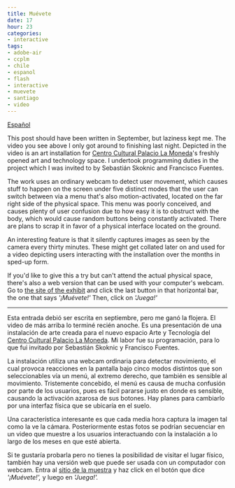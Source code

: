 ```yaml
---
title: Muévete
date: 17
hour: 23
categories:
- interactive
tags:
- adobe-air
- ccplm
- chile
- espanol
- flash
- interactive
- muevete
- santiago
- video
---
```


<VideoEmbed service="vimeo" id="32240154" width="500" height="281" />

[Español](http://blog.agj.cl/2011/11/muevete/#language)

This post should have been written in September, but laziness kept me. The video you see above I only got around to finishing last night. Depicted in the video is an art installation for [Centro Cultural Palacio La Moneda](http://www.ccplm.cl/)'s freshly opened art and technology space. I undertook programming duties in the project which I was invited to by Sebastián Skoknic and Francisco Fuentes.

The work uses an ordinary webcam to detect user movement, which causes stuff to happen on the screen under five distinct modes that the user can switch between via a menu that's also motion-activated, located on the far right side of the physical space. This menu was poorly conceived, and causes plenty of user confusion due to how easy it is to obstruct with the body, which would cause random buttons being constantly activated. There are plans to scrap it in favor of a physical interface located on the ground.

An interesting feature is that it silently captures images as seen by the camera every thirty minutes. These might get collated later on and used for a video depicting users interacting with the installation over the months in sped-up form.

If you'd like to give this a try but can't attend the actual physical space, there's also a web version that can be used with your computer's webcam. Go to [the site of the exhibit](http://www.ccplm.cl/color/) and click the last button in that horizontal bar, the one that says _'¡Muévete!'_ Then, click on _'Juega!'_

<!-- more -->
---

<!-- language -->

Esta entrada debió ser escrita en septiembre, pero me ganó la flojera. El video de más arriba lo terminé recién anoche. Es una presentación de una instalación de arte creada para el nuevo espacio Arte y Tecnología del [Centro Cultural Palacio La Moneda](http://www.ccplm.cl/). Mi labor fue su programación, para lo que fui invitado por Sebastián Skoknic y Francisco Fuentes.

La instalación utiliza una webcam ordinaria para detectar movimiento, el cual provoca reacciones en la pantalla bajo cinco modos distintos que son seleccionables vía un menú, al extremo derecho, que también es sensible al movimiento. Tristemente concebido, el menú es causa de mucha confusión por parte de los usuarios, pues es fácil pararse justo en donde es sensible, causando la activación azarosa de sus botones. Hay planes para cambiarlo por una interfaz física que se ubicaría en el suelo.

Una característica interesante es que cada media hora captura la imagen tal como la ve la cámara. Posteriormente estas fotos se podrían secuenciar en un video que muestre a los usuarios interactuando con la instalación a lo largo de los meses en que esté abierta.

Si te gustaría probarla pero no tienes la posibilidad de visitar el lugar físico, también hay una versión web que puede ser usada con un computador con webcam. Entra al [sitio de la muestra](http://www.ccplm.cl/color/) y haz click en el botón que dice _'¡Muévete!',_ y luego en _'Juega!'._
